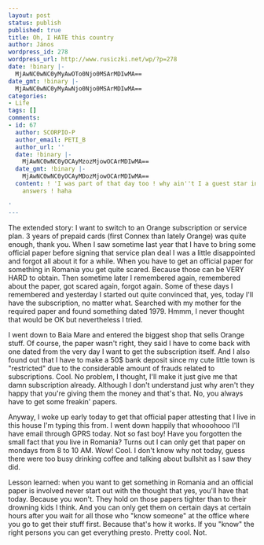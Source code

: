 ```yaml
---
layout: post
status: publish
published: true
title: Oh, I HATE this country
author: János
wordpress_id: 278
wordpress_url: http://www.rusiczki.net/wp/?p=278
date: !binary |-
  MjAwNC0wNC0yMyAwOTo0Njo0MSArMDIwMA==
date_gmt: !binary |-
  MjAwNC0wNC0yMyAwNjo0Njo0MSArMDIwMA==
categories:
- Life
tags: []
comments:
- id: 67
  author: SCORPIO-P
  author_email: PETI_B
  author_url: ''
  date: !binary |-
    MjAwNC0wNC0yOCAyMzozMjowOCArMDIwMA==
  date_gmt: !binary |-
    MjAwNC0wNC0yOCAyMDozMjowOCArMDIwMA==
  content: ! 'I was part of that day too ! why ain''t I a guest star in this ? I demand
    answers ! haha

'
---
```

<p>The extended story: I want to switch to an Orange subscription or service plan. 3 years of prepaid cards (first Connex than lately Orange) was quite enough, thank you. When I saw sometime last year that I have to bring some official paper before signing that service plan deal I was a little disappointed and forgot all about it for a while. When you have to get an official paper for something in Romania you get quite scared. Because those can be VERY HARD to obtain. Then sometime later I remembered again, remembered about the paper, got scared again, forgot again. Some of these days I remembered and yesterday I started out quite convinced that, yes, today I'll have the subscription, no matter what. Searched with my mother for the required paper and found something dated 1979. Hmmm, I never thought that would be OK but nevertheless I tried.</p>
<p>I went down to Baia Mare and entered the biggest shop that sells Orange stuff. Of course, the paper wasn't right, they said I have to come back with one dated from the very day I want to get the subscription itself. And I also found out that I have to make a 50$ bank deposit since my cute little town is "restricted" due to the considerable amount of frauds related to subscriptions. Cool. No problem, I thought, I'll make it just give me that damn subscription already. Although I don't understand just why aren't they happy that you're giving them the money and that's that. No, you always have to get some freakin' papers.</p>
<p>Anyway, I woke up early today to get that official paper attesting that I live in this house I'm typing this from. I went down happily that whooohooo I'll have email through GPRS today. Not so fast boy! Have you forgotten the small fact that you live in Romania? Turns out I can only get that paper on mondays from 8 to 10 AM. Wow! Cool. I don't know why not today, guess there were too busy drinking coffee and talking about bullshit as I saw they did.</p>
<p>Lesson learned: when you want to get something in Romania and an official paper is involved never start out with the thought that yes, you'll have that today. Because you won't. They hold on those papers tighter than to their drowning kids I think. And you can only get them on certain days at certain hours after you wait for all those who "know someone" at the office where you go to get their stuff first. Because that's how it works. If you "know" the right persons you can get everything presto. Pretty cool. Not.</p>
